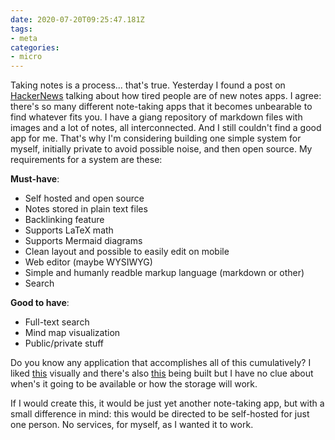 ```yaml
---
date: 2020-07-20T09:25:47.181Z
tags:
- meta
categories:
- micro
---
```


Taking notes is a process... that's true. Yesterday I found a post on [HackerNews](https://news.ycombinator.com/item?id=23888799) talking about how tired people are of new notes apps. I agree: there's so many different note-taking apps that it becomes unbearable to find whatever fits you. I have a giang repository of markdown files with images and a lot of notes, all interconnected. And I still couldn't find a good app for me. That's why I'm considering building one simple system for myself, initially private to avoid possible noise, and then open source. My requirements for a system are these:

**Must-have**:

- Self hosted and open source
- Notes stored in plain text files
- Backlinking feature
- Supports LaTeX math
- Supports Mermaid diagrams
- Clean layout and possible to easily edit on mobile
- Web editor (maybe WYSIWYG)
- Simple and humanly readble markup language (markdown or other)
- Search

**Good to have**:

- Full-text search
- Mind map visualization
- Public/private stuff

Do you know any application that accomplishes all of this cumulatively? I liked [this](https://notes.andymatuschak.org/About_these_notes) visually and there's also [this](https://github.com/athensresearch/athens) being built but I have no clue about when's it going to be available or how the storage will work.

If I would create this, it would be just yet another note-taking app, but with a small difference in mind: this would be directed to be self-hosted for just one person. No services, for myself, as I wanted it to work.
